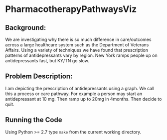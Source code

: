 # PharmacotherapyPathwaysViz


## Background: 
We are investigating why there is so much difference in care/outcomes across a large healthcare system such as the Department of Veterans Affairs. Using a variety of techniques we have found that prescription patterns of antidepressants vary by region. New York ramps people up on antidepressants fast, but KY/TN go slow. 

## Problem Description: 
I am depicting the prescription of antidepressants using a graph. We call this a process or care pathway. For example a person may start an antidepressant at 10 mg. Then ramp up to 20mg in 4months. Then decide to quit. 

## Running the Code
Using Python >= 2.7 type `make` from the current working directory.
